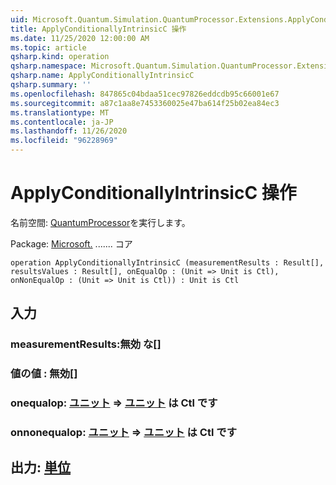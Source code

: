 ```yaml
---
uid: Microsoft.Quantum.Simulation.QuantumProcessor.Extensions.ApplyConditionallyIntrinsicC
title: ApplyConditionallyIntrinsicC 操作
ms.date: 11/25/2020 12:00:00 AM
ms.topic: article
qsharp.kind: operation
qsharp.namespace: Microsoft.Quantum.Simulation.QuantumProcessor.Extensions
qsharp.name: ApplyConditionallyIntrinsicC
qsharp.summary: ''
ms.openlocfilehash: 847865c04bdaa51cec97826eddcdb95c66001e67
ms.sourcegitcommit: a87c1aa8e7453360025e47ba614f25b02ea84ec3
ms.translationtype: MT
ms.contentlocale: ja-JP
ms.lasthandoff: 11/26/2020
ms.locfileid: "96228969"
---
```

# <a name="applyconditionallyintrinsicc-operation"></a>ApplyConditionallyIntrinsicC 操作

名前空間: [QuantumProcessor](xref:Microsoft.Quantum.Simulation.QuantumProcessor.Extensions)を実行します。

Package: [Microsoft.](https://nuget.org/packages/Microsoft.Quantum.QSharp.Core) ....... コア




```qsharp
operation ApplyConditionallyIntrinsicC (measurementResults : Result[], resultsValues : Result[], onEqualOp : (Unit => Unit is Ctl), onNonEqualOp : (Unit => Unit is Ctl)) : Unit is Ctl
```


## <a name="input"></a>入力

### <a name="measurementresults--__invalidresult__"></a>measurementResults:__無効 <Result> な__[]




### <a name="resultsvalues--__invalidresult__"></a>値の値 __: <Result> 無効__[]




### <a name="onequalop--unit--unit--is-ctl"></a>onequalop: [ユニット](xref:microsoft.quantum.lang-ref.unit) => [ユニット](xref:microsoft.quantum.lang-ref.unit)  は Ctl です




### <a name="onnonequalop--unit--unit--is-ctl"></a>onnonequalop: [ユニット](xref:microsoft.quantum.lang-ref.unit) => [ユニット](xref:microsoft.quantum.lang-ref.unit)  は Ctl です





## <a name="output--unit"></a>出力: [単位](xref:microsoft.quantum.lang-ref.unit)

